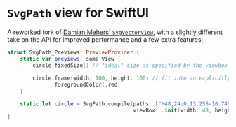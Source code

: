 # `SvgPath` view for SwiftUI

A reworked fork of [Damian Mehers' `SvgVectorView`](https://github.com/DamianMehers/SvgVectorView), with a slightly 
different take on the API for improved performance and a few extra features:

```swift
struct SvgPath_Previews: PreviewProvider {
    static var previews: some View {
        circle.fixedSize() // "ideal" size as specified by the viewbox
  
        circle.frame(width: 100, height: 100) // fit into an explicitly specified frame
              .foregroundColor(.red)
    }

    static let circle = SvgPath.compile(paths: ["M48,24c0,13.255-10.745,24-24,24S0,37.255,0,24S10.745,0,24,0S48,10.745,48,24z"],
                                        viewBox: .init(width: 48, height: 48))
}
```
